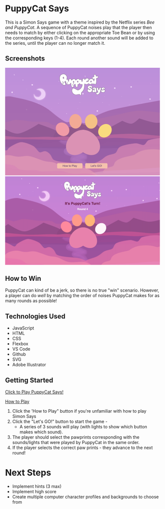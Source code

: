 # PuppyCat Says

This is a Simon Says game with a theme inspired by the Netflix series *Bee and PuppyCat*. A sequence of PuppyCat noises play that the player then needs to match by either clicking on the appropriate Toe Bean or by using the corresponding keys (1-4). Each round another sound will be added to the series, until the player can no longer match it.

## Screenshots
![Screenshot of game screen](Media/Screenshot.png)
![Screenshot of game screen during play](Media/Screenshot2.png)

## How to Win

PuppyCat can kind of be a jerk, so there is no true "win" scenario. However, a player can do *well* by matching the order of noises PuppyCat makes for as many rounds as possible!

## Technologies Used

- JavaScript
- HTML
- CSS
- Flexbox
- VS Code
- Github
- SVG
- Adobe Illustrator

## Getting Started

[Click to Play PuppyCat Says!](https://stephaniestralina.github.io/SimonSays/)

<u>How to Play</u>

1. Click the 'How to Play" button if you're unfamiliar with how to play Simon Says
2. Click the "Let's GO!" button to start the game -
    - A series of 3 sounds will play (with lights to show which button makes which sound).
3. The player should select the pawprints corresponding with the sounds/lights that were played by PuppyCat in the same order.
4. If the player selects the correct paw prints - they advance to the next round!


# Next Steps

- Implement hints (3 max)
- Implement high score
- Create multiple computer character profiles and backgrounds to choose from